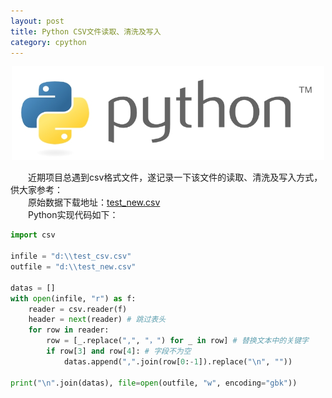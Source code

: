 ```yaml
---
layout: post
title: Python CSV文件读取、清洗及写入
category: cpython
---
```


<div align="center">
<img width="500" height="150" alt="图片名称" src="https://raw.githubusercontent.com/carrylaw/IMG/master/img_py/jp8.jpg" />
</div>

&emsp;&emsp;近期项目总遇到csv格式文件，遂记录一下该文件的读取、清洗及写入方式，供大家参考：                   
&emsp;&emsp;原始数据下载地址：[test_new.csv](https://github.com/carrylaw/Archive/blob/master/%E6%9C%BA%E5%99%A8%E5%AD%A6%E4%B9%A0%E6%96%87%E4%BB%B6%E5%A4%B9/test_csv.csv)             
&emsp;&emsp;Python实现代码如下：           
```python
import csv

infile = "d:\\test_csv.csv"
outfile = "d:\\test_new.csv"

datas = []
with open(infile, "r") as f:
    reader = csv.reader(f)
    header = next(reader) # 跳过表头
    for row in reader:
        row = [_.replace(",", "，") for _ in row] # 替换文本中的关键字
        if row[3] and row[4]: # 字段不为空
            datas.append(",".join(row[0:-1]).replace("\n", ""))

print("\n".join(datas), file=open(outfile, "w", encoding="gbk"))
```